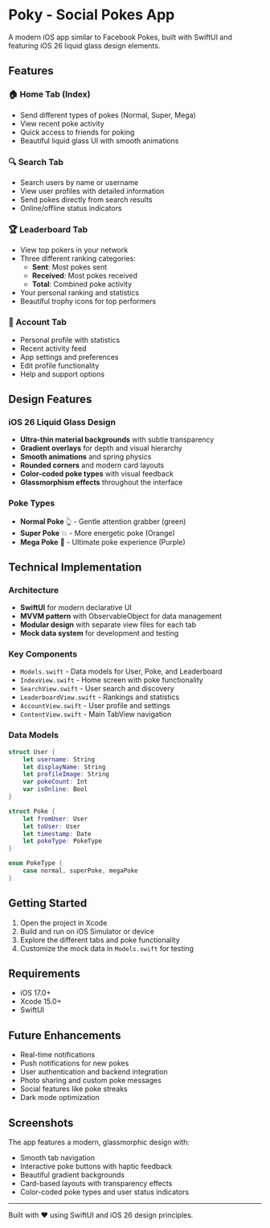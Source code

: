 # Poky - Social Pokes App

A modern iOS app similar to Facebook Pokes, built with SwiftUI and featuring iOS 26 liquid glass design elements.

## Features

### 🏠 Home Tab (Index)
- Send different types of pokes (Normal, Super, Mega)
- View recent poke activity
- Quick access to friends for poking
- Beautiful liquid glass UI with smooth animations

### 🔍 Search Tab
- Search users by name or username
- View user profiles with detailed information
- Send pokes directly from search results
- Online/offline status indicators

### 🏆 Leaderboard Tab
- View top pokers in your network
- Three different ranking categories:
  - **Sent**: Most pokes sent
  - **Received**: Most pokes received  
  - **Total**: Combined poke activity
- Your personal ranking and statistics
- Beautiful trophy icons for top performers

### 👤 Account Tab
- Personal profile with statistics
- Recent activity feed
- App settings and preferences
- Edit profile functionality
- Help and support options

## Design Features

### iOS 26 Liquid Glass Design
- **Ultra-thin material backgrounds** with subtle transparency
- **Gradient overlays** for depth and visual hierarchy
- **Smooth animations** and spring physics
- **Rounded corners** and modern card layouts
- **Color-coded poke types** with visual feedback
- **Glassmorphism effects** throughout the interface

### Poke Types
- **Normal Poke** 👆 - Gentle attention grabber (green)
- **Super Poke** 💥 - More energetic poke (Orange)
- **Mega Poke** 🚀 - Ultimate poke experience (Purple)

## Technical Implementation

### Architecture
- **SwiftUI** for modern declarative UI
- **MVVM pattern** with ObservableObject for data management
- **Modular design** with separate view files for each tab
- **Mock data system** for development and testing

### Key Components
- `Models.swift` - Data models for User, Poke, and Leaderboard
- `IndexView.swift` - Home screen with poke functionality
- `SearchView.swift` - User search and discovery
- `LeaderboardView.swift` - Rankings and statistics
- `AccountView.swift` - User profile and settings
- `ContentView.swift` - Main TabView navigation

### Data Models
```swift
struct User {
    let username: String
    let displayName: String
    let profileImage: String
    var pokeCount: Int
    var isOnline: Bool
}

struct Poke {
    let fromUser: User
    let toUser: User
    let timestamp: Date
    let pokeType: PokeType
}

enum PokeType {
    case normal, superPoke, megaPoke
}
```

## Getting Started

1. Open the project in Xcode
2. Build and run on iOS Simulator or device
3. Explore the different tabs and poke functionality
4. Customize the mock data in `Models.swift` for testing

## Requirements

- iOS 17.0+
- Xcode 15.0+
- SwiftUI

## Future Enhancements

- Real-time notifications
- Push notifications for new pokes
- User authentication and backend integration
- Photo sharing and custom poke messages
- Social features like poke streaks
- Dark mode optimization

## Screenshots

The app features a modern, glassmorphic design with:
- Smooth tab navigation
- Interactive poke buttons with haptic feedback
- Beautiful gradient backgrounds
- Card-based layouts with transparency effects
- Color-coded poke types and user status indicators

---

Built with ❤️ using SwiftUI and iOS 26 design principles.
